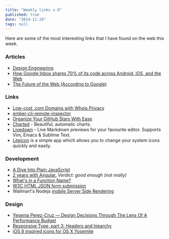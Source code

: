 ```yaml
---
title: "Weekly links v.9"
published: true
date: "2014-11-29"
tags: null
---
```


Here are some of the most interesting links that I have found on the web this week.

### Articles

- [Design Engineering](http://snook.ca/archives/opinion/design-engineering)
- [How Google Inbox shares 70% of its code across Android, iOS, and the Web](http://arstechnica.com/information-technology/2014/11/how-google-inbox-shares-70-of-its-code-across-android-ios-and-the-web/)
- [The Future of the Web (According to Google)](https://divshot.com/blog/opinion/the-future-of-the-web-according-to-google/)

### Links

- [Low-cost .com Domains with Whois Privacy](http://ejohn.org/blog/low-cost-com-domains-with-whois-privacy/)
- [ember-cli-remote-inspector](https://www.npmjs.org/package/ember-cli-remote-inspector)
- [Organize Your GitHub Stars With Ease](http://astralapp.com/)
- [Charted](http://www.charted.co/) - Beautiful, automatic charts.
- [Livedown](https://github.com/shime/livedown) - Live Markdown previews for your favourite editor. Supports Vim, Emacs & Sublime Text.
- [Liteicon](http://www.freemacsoft.net/liteicon/) is a simple app which allows you to change your system icons quickly and easily.

### Development

- [A Dive Into Plain JavaScript](http://blog.adtile.me/2014/01/16/a-dive-into-plain-javascript/)
- [2 years with Angular.](http://www.fse.guru/2-years-with-angular) _Verdict: good enough (not really)_
- [What's in a Function Name?](http://bocoup.com/weblog/whats-in-a-function-name/)
- [W3C HTML JSON form submission](http://www.w3.org/TR/html-json-forms/)
- Wallmart's Nodejs [mobile Server Side Rendering](https://gist.github.com/kpdecker/c89361e2b452457f9d2e)

### Design

- [Yesenia Perez-Cruz — Design Decisions Through The Lens Of A Performance Budget](https://vimeo.com/108328247)
- [Responsive Type, part 3: Headers and hiearchy](http://8gramgorilla.com/responsive-type-part-3-headers-and-hiearchy/)
- [iOS 8 inspired icons for OS X Yosemite](https://github.com/mmarfil/yoios)
